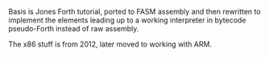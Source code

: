 Basis is Jones Forth tutorial, ported to FASM assembly and then
rewritten to implement the elements leading up to a working
interpreter in bytecode pseudo-Forth instead of raw assembly.

The x86 stuff is from 2012, later moved to working with ARM.

